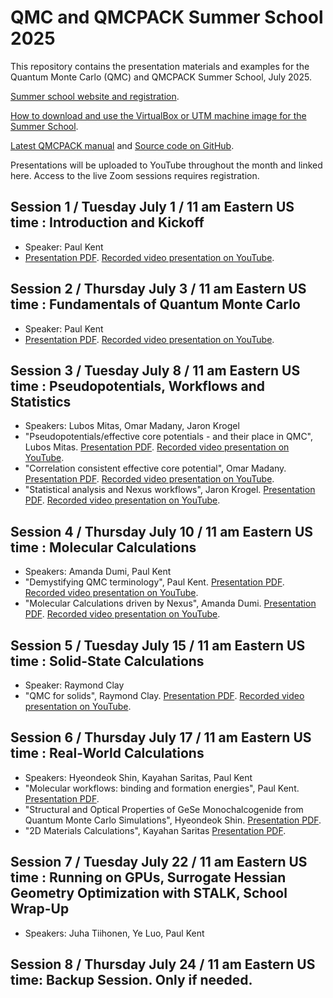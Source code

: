 # QMC and QMCPACK Summer School 2025

This repository contains the presentation materials and examples for the Quantum Monte Carlo (QMC) and QMCPACK Summer School, July 2025.

[Summer school website and registration](https://qmcpack.org/qmc2025).

[How to download and use the VirtualBox or UTM machine image for the Summer School](https://github.com/QMCPACK/qmc_summer_school_2025/tree/master/virtual_machine).

[Latest QMCPACK manual](https://qmcpack.readthedocs.io/en/develop/) and [Source code on GitHub](https://github.com/QMCPACK/qmcpack).

Presentations will be uploaded to YouTube throughout the month and linked here.
Access to the live Zoom sessions requires registration.

## Session 1 / Tuesday July 1 / 11 am Eastern US time : Introduction and Kickoff
 * Speaker: Paul Kent
 * [Presentation PDF](https://github.com/QMCPACK/qmc_summer_school_2025/blob/master/session1_introduction/session1_introduction_vfinal.pdf). [Recorded video presentation on YouTube](https://youtu.be/6a5yN_GDZJc).
## Session 2 / Thursday July 3 / 11 am Eastern US time : Fundamentals of Quantum Monte Carlo
 * Speaker: Paul Kent
 * [Presentation PDF](https://github.com/QMCPACK/qmc_summer_school_2025/blob/master/session2_qmc/session2_qmc_vfinal.pdf). [Recorded video presentation on YouTube](https://youtu.be/Q0mREjYbLhU).
## Session 3 / Tuesday July 8 / 11 am Eastern US time : Pseudopotentials, Workflows and Statistics
 * Speakers: Lubos Mitas, Omar Madany, Jaron Krogel
 * "Pseudopotentials/effective core potentials - and their place in QMC", Lubos Mitas. [Presentation PDF](https://github.com/QMCPACK/qmc_summer_school_2025/blob/master/session3_pseudopotentials/session3_ecpsLMnewG3school2025final.pdf). [Recorded video presentation on YouTube](https://youtu.be/2GZB0tpTdrs).
 * "Correlation consistent effective core potential", Omar Madany. [Presentation PDF](https://github.com/QMCPACK/qmc_summer_school_2025/blob/master/session3_pseudopotentials/session3_Madany_ccECPs.pdf). [Recorded video presentation on YouTube](https://youtu.be/dEVQuS_RyQo).
 * "Statistical analysis and Nexus workflows", Jaron Krogel. [Presentation PDF](https://github.com/QMCPACK/qmc_summer_school_2025/blob/master/session3_statistics_and_workflows/session3_stats_nexus.pdf). [Recorded video presentation on YouTube](https://youtu.be/cW-SCun_c7U).
## Session 4 / Thursday July 10 / 11 am Eastern US time : Molecular Calculations
 * Speakers: Amanda Dumi, Paul Kent
 * "Demystifying QMC terminology", Paul Kent. [Presentation PDF](https://github.com/QMCPACK/qmc_summer_school_2025/blob/master/session4_terminology/session4_qmc_terms_vfinal.pdf). [Recorded video presentation on YouTube](https://youtu.be/2e85J7Xc1oQ).
 * "Molecular Calculations driven by Nexus", Amanda Dumi. [Presentation PDF](https://github.com/QMCPACK/qmc_summer_school_2025/blob/master/session4_molecules/session4_molecules_slides.pdf). [Recorded video presentation on YouTube](https://youtu.be/5PLfKSJjbTo).
## Session 5 / Tuesday July 15 / 11 am Eastern US time : Solid-State Calculations
 * Speaker: Raymond Clay
 * "QMC for solids", Raymond Clay. [Presentation PDF](https://github.com/QMCPACK/qmc_summer_school_2025/blob/master/session5_solids_workflow/session5_solids.pdf). [Recorded video presentation on YouTube](https://youtu.be/BmLPliXyi5E).
## Session 6 / Thursday July 17 / 11 am Eastern US time : Real-World Calculations
 * Speakers: Hyeondeok Shin, Kayahan Saritas, Paul Kent
 * "Molecular workflows: binding and formation energies", Paul Kent. [Presentation PDF](https://github.com/QMCPACK/qmc_summer_school_2025/blob/master/session6_molecules/session6_molecules_vfinal.pdf).
 * "Structural and Optical Properties of GeSe Monochalcogenide from Quantum Monte Carlo Simulations", Hyeondeok Shin. [Presentation PDF](https://github.com/QMCPACK/qmc_summer_school_2025/blob/master/session6_real-world_calculations/GeSe/QMC_workshop_2025_GeSe.pdf).
 * "2D Materials Calculations", Kayahan Saritas [Presentation PDF](https://github.com/QMCPACK/qmc_summer_school_2025/blob/master/session6_real-world_calculations/hBN/session6-2D_hBN.pdf).
## Session 7 / Tuesday July 22 / 11 am Eastern US time : Running on GPUs, Surrogate Hessian Geometry Optimization with STALK, School Wrap-Up
 * Speakers: Juha Tiihonen, Ye Luo, Paul Kent
## Session 8 / Thursday July 24 / 11 am Eastern US time: Backup Session. Only if needed.
